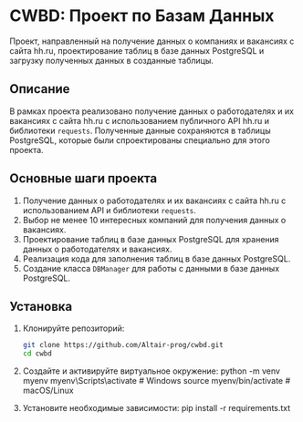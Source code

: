 # CWBD: Проект по Базам Данных

Проект, направленный на получение данных о компаниях и вакансиях с сайта hh.ru, проектирование таблиц в базе данных PostgreSQL и загрузку полученных данных в созданные таблицы.

## Описание

В рамках проекта реализовано получение данных о работодателях и их вакансиях с сайта hh.ru с использованием публичного API hh.ru и библиотеки `requests`. Полученные данные сохраняются в таблицы PostgreSQL, которые были спроектированы специально для этого проекта. 

## Основные шаги проекта

1. Получение данных о работодателях и их вакансиях с сайта hh.ru с использованием API и библиотеки `requests`.
2. Выбор не менее 10 интересных компаний для получения данных о вакансиях.
3. Проектирование таблиц в базе данных PostgreSQL для хранения данных о работодателях и вакансиях.
4. Реализация кода для заполнения таблиц в базе данных PostgreSQL.
5. Создание класса `DBManager` для работы с данными в базе данных PostgreSQL.

## Установка

1. Клонируйте репозиторий:
   ```bash
   git clone https://github.com/Altair-prog/cwbd.git
   cd cwbd

2. Создайте и активируйте виртуальное окружение:
   python -m venv myenv
   myenv\Scripts\activate  # Windows
   source myenv/bin/activate  # macOS/Linux

3. Установите необходимые зависимости:
   pip install -r requirements.txt
